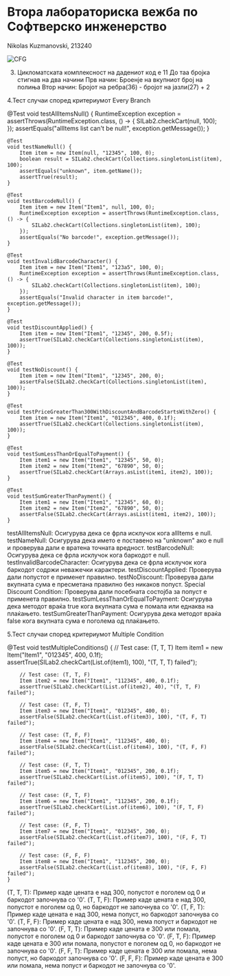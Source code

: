 # Втора лабораториска вежба по Софтверско инженерство

Nikolas Kuzmanovski, 213240


![CFG](https://github.com/213240/SI_2024_lab2_213240/assets/156296136/a5086f24-8dbe-4e83-a17a-b57bab83065e)

3. Цикломатската комплексност на дадениот код е 11
   До таа бројка стигнав на два начини
   Прв начин: Броенје на вкупниот број на полиња
   Втор начин: Бројот на ребра(36) - бројот на јазли(27) + 2

4.Тест случаи според критериумот Every Branch

@Test
    void testAllItemsNull() {
        RuntimeException exception = assertThrows(RuntimeException.class, () -> {
            SILab2.checkCart(null, 100);
        });
        assertEquals("allItems list can't be null!", exception.getMessage());
    }

    @Test
    void testNameNull() {
        Item item = new Item(null, "12345", 100, 0);
        boolean result = SILab2.checkCart(Collections.singletonList(item), 100);
        assertEquals("unknown", item.getName());
        assertTrue(result);
    }

    @Test
    void testBarcodeNull() {
        Item item = new Item("Item1", null, 100, 0);
        RuntimeException exception = assertThrows(RuntimeException.class, () -> {
            SILab2.checkCart(Collections.singletonList(item), 100);
        });
        assertEquals("No barcode!", exception.getMessage());
    }

    @Test
    void testInvalidBarcodeCharacter() {
        Item item = new Item("Item1", "123a5", 100, 0);
        RuntimeException exception = assertThrows(RuntimeException.class, () -> {
            SILab2.checkCart(Collections.singletonList(item), 100);
        });
        assertEquals("Invalid character in item barcode!", exception.getMessage());
    }

    @Test
    void testDiscountApplied() {
        Item item = new Item("Item1", "12345", 200, 0.5f);
        assertTrue(SILab2.checkCart(Collections.singletonList(item), 100));
    }

    @Test
    void testNoDiscount() {
        Item item = new Item("Item1", "12345", 200, 0);
        assertFalse(SILab2.checkCart(Collections.singletonList(item), 100));
    }

    @Test
    void testPriceGreaterThan300WithDiscountAndBarcodeStartsWithZero() {
        Item item = new Item("Item1", "012345", 400, 0.1f);
        assertTrue(SILab2.checkCart(Collections.singletonList(item), 100));
    }

    @Test
    void testSumLessThanOrEqualToPayment() {
        Item item1 = new Item("Item1", "12345", 50, 0);
        Item item2 = new Item("Item2", "67890", 50, 0);
        assertTrue(SILab2.checkCart(Arrays.asList(item1, item2), 100));
    }

    @Test
    void testSumGreaterThanPayment() {
        Item item1 = new Item("Item1", "12345", 60, 0);
        Item item2 = new Item("Item2", "67890", 50, 0);
        assertFalse(SILab2.checkCart(Arrays.asList(item1, item2), 100));
    }

testAllItemsNull: Осигурува дека се фрла исклучок кога allItems е null.
testNameNull: Осигурува дека името е поставено на "unknown" ако е null и проверува дали е вратена точната вредност.
testBarcodeNull: Осигурува дека се фрла исклучок кога баркодот е null.
testInvalidBarcodeCharacter: Осигурува дека се фрла исклучок кога баркодот содржи неважечки карактери.
testDiscountApplied: Проверува дали попустот е применет правилно.
testNoDiscount: Проверува дали вкупната сума е пресметана правилно без никаков попуст.
Special Discount Condition: Проверува дали посебната состојба за попуст е применета правилно.
testSumLessThanOrEqualToPayment: Осигурува дека методот враќа true кога вкупната сума е помала или еднаква на плаќањето.
testSumGreaterThanPayment: Осигурува дека методот враќа false кога вкупната сума е поголема од плаќањето.



5.Тест случаи според критериумот Multiple Condition

@Test
    void testMultipleConditions() {
        // Test case: (T, T, T)
        Item item1 = new Item("Item1", "012345", 400, 0.1f);
        assertTrue(SILab2.checkCart(List.of(item1), 100), "(T, T, T) failed");

        // Test case: (T, T, F)
        Item item2 = new Item("Item1", "112345", 400, 0.1f);
        assertTrue(SILab2.checkCart(List.of(item2), 40), "(T, T, F) failed");

        // Test case: (T, F, T)
        Item item3 = new Item("Item1", "012345", 400, 0);
        assertFalse(SILab2.checkCart(List.of(item3), 100), "(T, F, T) failed");

        // Test case: (T, F, F)
        Item item4 = new Item("Item1", "112345", 400, 0);
        assertFalse(SILab2.checkCart(List.of(item4), 100), "(T, F, F) failed");

        // Test case: (F, T, T)
        Item item5 = new Item("Item1", "012345", 200, 0.1f);
        assertTrue(SILab2.checkCart(List.of(item5), 100), "(F, T, T) failed");

        // Test case: (F, T, F)
        Item item6 = new Item("Item1", "112345", 200, 0.1f);
        assertTrue(SILab2.checkCart(List.of(item6), 100), "(F, T, F) failed");

        // Test case: (F, F, T)
        Item item7 = new Item("Item1", "012345", 200, 0);
        assertFalse(SILab2.checkCart(List.of(item7), 100), "(F, F, T) failed");

        // Test case: (F, F, F)
        Item item8 = new Item("Item1", "112345", 200, 0);
        assertFalse(SILab2.checkCart(List.of(item8), 100), "(F, F, F) failed");
    }

(T, T, T): Пример каде цената е над 300, попустот е поголем од 0 и баркодот започнува со '0'.
(T, T, F): Пример каде цената е над 300, попустот е поголем од 0, но баркодот не започнува со '0'.
(T, F, T): Пример каде цената е над 300, нема попуст, но баркодот започнува со '0'.
(T, F, F): Пример каде цената е над 300, нема попуст и баркодот не започнува со '0'.
(F, T, T): Пример каде цената е 300 или помала, попустот е поголем од 0 и баркодот започнува со '0'.
(F, T, F): Пример каде цената е 300 или помала, попустот е поголем од 0, но баркодот не започнува со '0'.
(F, F, T): Пример каде цената е 300 или помала, нема попуст, но баркодот започнува со '0'.
(F, F, F): Пример каде цената е 300 или помала, нема попуст и баркодот не започнува со '0'.
    
